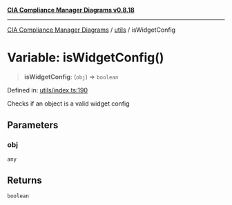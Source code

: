 [**CIA Compliance Manager Diagrams v0.8.18**](../../README.md)

***

[CIA Compliance Manager Diagrams](../../modules.md) / [utils](../README.md) / isWidgetConfig

# Variable: isWidgetConfig()

> **isWidgetConfig**: (`obj`) => `boolean`

Defined in: [utils/index.ts:190](https://github.com/Hack23/cia-compliance-manager/blob/509f2f6138f4e24aa7fe1ae9432ec1ccefbe5f32/src/utils/index.ts#L190)

Checks if an object is a valid widget config

## Parameters

### obj

`any`

## Returns

`boolean`
